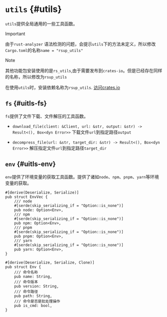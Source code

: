 
# `utils` {#utils}

`utils`提供全局通用的一些工具函数。

> [!IMPORTANT]
> 由于`rust-analyzer` 语法检测的问题，会提示`utils`下的方法未定义，所以修改`Cargo.toml`的名称`name = "rsup_utils"`

>[!NOTE]
> 其他功能包安装使用的是`rs_utils`,由于需要发布到`crates-io`。但是已经存在同样的名称，所以修改为`rsup_utils`

在使用`utils`时，安装依赖名称为`rsup_utils`. [访问crates.io](https://crates.io/crates/rsup_utils)

## `fs` {#uitls-fs}

`fs`提供了文件下载、文件解压的工具函数。

* `download_file(client: &Client, url: &str, output: &str) -> Result<(), Box<dyn Error>>` 下载文件`url`到指定路径`output`

* `decompress_file(url: &str, target_dir: &str) -> Result<(), Box<dyn Error>>`  解压指定文件`url`到指定路径`target_dir`

## `env` {#uitls-env}

`env`提供了环境变量的获取工具函数。提供了诸如`node`、`npm`、`pnpm`、`yarn`等环境变量的获取。

```rs:line-numbers
#[derive(Deserialize, Serialize)]
pub struct EnvVec {
    /// node
    #[serde(skip_serializing_if = "Option::is_none")]
    pub node: Option<Env>,
    /// npm
    #[serde(skip_serializing_if = "Option::is_none")]
    pub npm: Option<Env>,
    /// pnpm
    #[serde(skip_serializing_if = "Option::is_none")]
    pub pnpm: Option<Env>,
    /// yarn
    #[serde(skip_serializing_if = "Option::is_none")]
    pub yarn: Option<Env>,
}

#[derive(Deserialize, Serialize, Clone)]
pub struct Env {
    /// 命令名称
    pub name: String,
    /// 命令版本
    pub version: String,
    /// 命令路径
    pub path: String,
    /// 命令是否是批处理操作
    pub is_cmd: bool,
}
```
